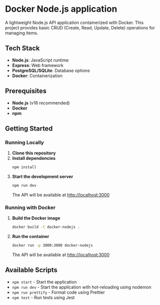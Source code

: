 # Docker Node.js application

A lightweight Node.js API application containerized with Docker. This project provides basic CRUD (Create, Read, Update, Delete) operations for managing items.

## Tech Stack

- **Node.js**: JavaScript runtime
- **Express**: Web framework
- **PostgreSQL/SQLite**: Database options
- **Docker**: Containerization

## Prerequisites

- **Node.js** (v18 recommended)
- **Docker**
- **npm**

## Getting Started

### Running Locally

1. **Clone this repository**
2. **Install dependencies**
    ```bash
    npm install
    ```
3. **Start the development server**
    ```bash
    npm run dev
    ```
    The API will be available at [http://localhost:3000](http://localhost:3000)

### Running with Docker

1. **Build the Docker image**
    ```bash
    docker build -t docker-nodejs .
    ```
2. **Run the container**
    ```bash
    docker run -p 3000:3000 docker-nodejs
    ```
    The API will be available at [http://localhost:3000](http://localhost:3000)

## Available Scripts

- `npm start` - Start the application
- `npm run dev` - Start the application with hot-reloading using nodemon
- `npm run prettify` - Format code using Prettier
- `npm test` - Run tests using Jest